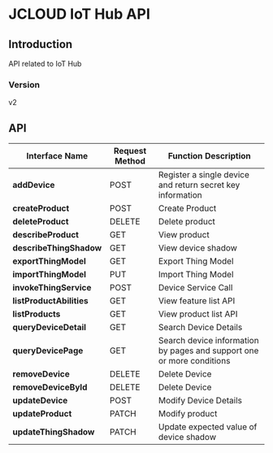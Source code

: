 # JCLOUD IoT Hub API


## Introduction
API related to IoT Hub


### Version
v2


## API
|Interface Name|Request Method|Function Description|
|---|---|---|
|**addDevice**|POST|Register a single device and return secret key information|
|**createProduct**|POST|Create Product|
|**deleteProduct**|DELETE|Delete product|
|**describeProduct**|GET|View product|
|**describeThingShadow**|GET|View device shadow|
|**exportThingModel**|GET|Export Thing Model|
|**importThingModel**|PUT|Import Thing Model|
|**invokeThingService**|POST|Device Service Call|
|**listProductAbilities**|GET|View feature list API|
|**listProducts**|GET|View product list API|
|**queryDeviceDetail**|GET|Search Device Details|
|**queryDevicePage**|GET|Search device information by pages and support one or more conditions|
|**removeDevice**|DELETE|Delete Device|
|**removeDeviceById**|DELETE|Delete Device|
|**updateDevice**|POST|Modify Device Details|
|**updateProduct**|PATCH|Modify product|
|**updateThingShadow**|PATCH|Update expected value of device shadow|
